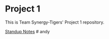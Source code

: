 # Project 1
This is Team Synergy-Tigers' Project 1 repository.

[Standup Notes](https://docs.google.com/document/d/1hHbIvVRy6CJgUKDqt5x-TVkLUspNREHN7vDGC0KrHVk/edit?usp=sharing)
#   a n d y  
 